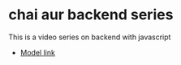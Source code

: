 # chai aur backend series

This is a video series on backend with javascript
 
- [Model link](https://app.eraser.io/workspace/YtPqZ1VogxGy1jzIDkzj)